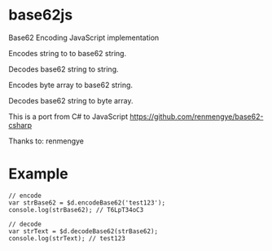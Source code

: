 base62js
========

Base62 Encoding JavaScript implementation

Encodes string to to base62 string.

Decodes base62 string to string.

Encodes byte array to base62 string.

Decodes base62 string to byte array.

This is a port from C# to JavaScript
https://github.com/renmengye/base62-csharp

Thanks to: renmengye

Example
=============

    // encode
    var strBase62 = $d.encodeBase62('test123');
    console.log(strBase62); // T6LpT34oC3

    // decode
    var strText = $d.decodeBase62(strBase62);
    console.log(strText); // test123
